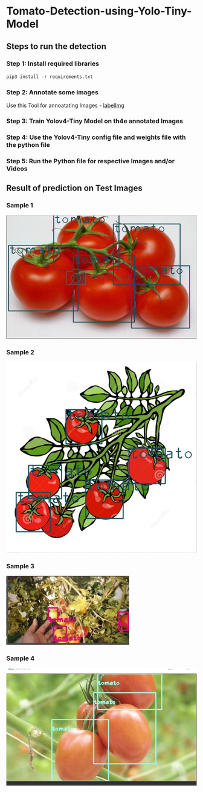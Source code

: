 # Tomato-Detection-using-Yolo-Tiny-Model

## Steps to run the detection

### Step 1: Install required libraries

``` python
pip3 install -r requirements.txt
```

### Step 2: Annotate some images

Use this Tool for annoatating Images - [labelImg](https://tzutalin.github.io/labelImg/)

### Step 3: Train Yolov4-Tiny Model on th4e annotated Images

### Step 4: Use the Yolov4-Tiny config file and weights file with the python file

### Step 5: Run the Python file for respective Images and/or Videos 

## Result of prediction on Test Images

### Sample 1
![](Resulted%20Test%20Images/1.jpeg)

### Sample 2
![](Resulted%20Test%20Images/2.jpeg)

### Sample 3
![](Resulted%20Test%20Images/3.jpeg)

### Sample 4
![](Resulted%20Test%20Images/4.jpeg)
